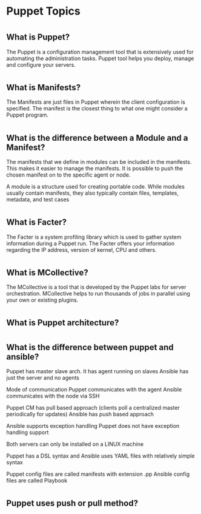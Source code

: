 
# <h1> Puppet Topics



# <h2> What is Puppet?

The Puppet is a configuration management tool that is extensively used for automating the administration tasks. Puppet tool helps you deploy, manage and configure your servers.


# <h2> What is Manifests?

The Manifests are just files in Puppet wherein the client configuration is specified.
The manifest is the closest thing to what one might consider a Puppet program.

# <h2> What is the difference between a Module and a Manifest?
The manifests that we define in modules can be included in the manifests. This makes it easier to manage the manifests. It is possible to push the chosen manifest on to the specific agent or node.

A module is a structure used for creating portable code. While modules usually contain manifests, they also typically contain files, templates, metadata, and test cases
 
# <h2> What is Facter?
The Facter is a system profiling library which is used to gather system information during a Puppet run. The Facter offers your information regarding the IP address, version of kernel, CPU and others.


# <h2> What is MCollective?
The MCollective is a tool that is developed by the Puppet labs for server orchestration. MCollective helps to run thousands of jobs in parallel using your own or existing plugins.


# <h2> What is Puppet architecture?



# <h2> What is the difference between puppet and ansible?

Puppet has master slave arch. It has agent running on slaves
Ansible has just the server and no agents


Mode of communication
Puppet communicates with the agent
Ansible communicates with the node via SSH


Puppet CM has pull based approach (clients poll a centralized master periodically for updates)
Ansible has push based approach

Ansible supports exception handling
Puppet does not have exception handling support


Both servers can only be installed on a LINUX machine


Puppet has a DSL syntax and 
Ansible uses YAML files with relatively simple syntax 


Puppet config files are called manifests with extension .pp
Ansible config files are called Playbook






# <h2> Puppet uses push or pull method?